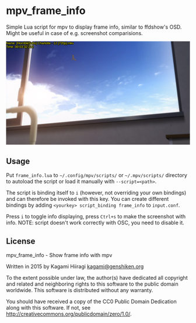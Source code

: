 # mpv_frame_info

Simple Lua script for mpv to display frame info, similar to ffdshow's OSD.
Might be useful in case of e.g. screenshot comparisions.

![](https://raw.githubusercontent.com/Kagami/mpv_frame_info/master/example.png)

## Usage

Put `frame_info.lua` to `~/.config/mpv/scripts/` or `~/.mpv/scripts/` directory
to autoload the script or load it manually with `--script=<path>`.

The script is binding itself to `i` (however, not overriding your own bindings)
and can therefore be invoked with this key. You can create different
bindings by adding `<yourkey> script_binding frame_info` to `input.conf`.

Press `i` to toggle info displaying, press `Ctrl+s` to make the screenshot with info. NOTE: script doesn't work correctly with OSC, you need to disable it.

## License

mpv_frame_info - Show frame info with mpv

Written in 2015 by Kagami Hiiragi <kagami@genshiken.org>

To the extent possible under law, the author(s) have dedicated all copyright and related and neighboring rights to this software to the public domain worldwide. This software is distributed without any warranty.

You should have received a copy of the CC0 Public Domain Dedication along with this software. If not, see <http://creativecommons.org/publicdomain/zero/1.0/>.
